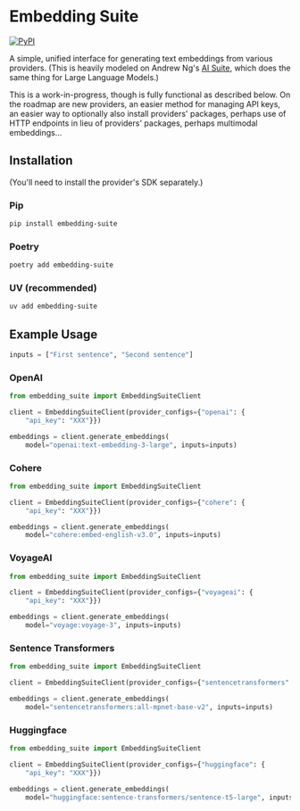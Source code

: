 # Embedding Suite

[![PyPI](https://img.shields.io/pypi/v/embedding-suite)](https://pypi.org/project/embedding-suite/)

A simple, unified interface for generating text embeddings from various providers. (This is heavily modeled on Andrew Ng's [AI Suite](https://github.com/andrewyng/aisuite), which does the same thing for Large Language Models.)

This is a work-in-progress, though is fully functional as described below. On the roadmap are new providers, an easier method for managing API keys, an easier way to optionally also install providers' packages, perhaps use of HTTP endpoints in lieu of providers' packages, perhaps multimodal embeddings...

## Installation

(You'll need to install the provider's SDK separately.)

### Pip

```bash
pip install embedding-suite
```

### Poetry

```bash
poetry add embedding-suite
```

### UV (recommended)

```bash
uv add embedding-suite
```

## Example Usage

```python
inputs = ["First sentence", "Second sentence"]
```

### OpenAI

```python
from embedding_suite import EmbeddingSuiteClient

client = EmbeddingSuiteClient(provider_configs={"openai": {
    "api_key": "XXX"}})

embeddings = client.generate_embeddings(
    model="openai:text-embedding-3-large", inputs=inputs)
```

### Cohere

```python
from embedding_suite import EmbeddingSuiteClient

client = EmbeddingSuiteClient(provider_configs={"cohere": {
    "api_key": "XXX"}})

embeddings = client.generate_embeddings(
    model="cohere:embed-english-v3.0", inputs=inputs)
```

### VoyageAI

```python
from embedding_suite import EmbeddingSuiteClient

client = EmbeddingSuiteClient(provider_configs={"voyageai": {
    "api_key": "XXX"}})

embeddings = client.generate_embeddings(
    model="voyage:voyage-3", inputs=inputs)
```

### Sentence Transformers

```python
from embedding_suite import EmbeddingSuiteClient

client = EmbeddingSuiteClient(provider_configs={"sentencetransformers": {}})

embeddings = client.generate_embeddings(
    model="sentencetransformers:all-mpnet-base-v2", inputs=inputs)
```

### Huggingface

```python
from embedding_suite import EmbeddingSuiteClient

client = EmbeddingSuiteClient(provider_configs={"huggingface": {
    "api_key": "XXX"}})

embeddings = client.generate_embeddings(
    model="huggingface:sentence-transformers/sentence-t5-large", inputs=inputs)
```
